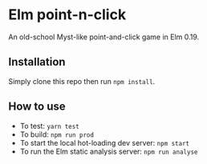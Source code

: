 # Elm point-n-click

An old-school Myst-like point-and-click game in Elm 0.19.

## Installation
Simply clone this repo then run `npm install`.

## How to use
 - To test: `yarn test`
 - To build: `npm run prod`
 - To start the local hot-loading dev server: `npm start`
 - To run the Elm static analysis server: `npm run analyse`

